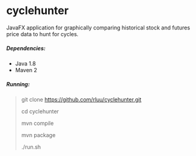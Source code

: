 cyclehunter
===========

JavaFX application for graphically comparing historical stock and futures price data to hunt for cycles.


##### Dependencies: #####

- Java 1.8
- Maven 2


##### Running: ######

> git clone https://github.com/rluu/cyclehunter.git
>
> cd cyclehunter
>
> mvn compile
>
> mvn package
>
> ./run.sh


